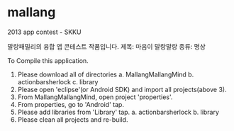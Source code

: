 mallang
=======

2013 app contest - SKKU

말랑패밀리의 융합 앱 콘테스트 작품입니다.
제목: 마음이 말랑말랑
종류: 명상

To Compile this application.
1. Please download all of directories
   a. MallangMallangMind
   b. actionbarsherlock
   c. library
2. Please open 'eclipse'(or Android SDK) and import all projects(above 3).
3. From MallangMallangMind, open project 'properties'.
4. From properties, go to 'Android' tap.
5. Please add libraries from 'Library' tap.
   a. actionbarsherlock
   b. library
6. Please clean all projects and re-build.
